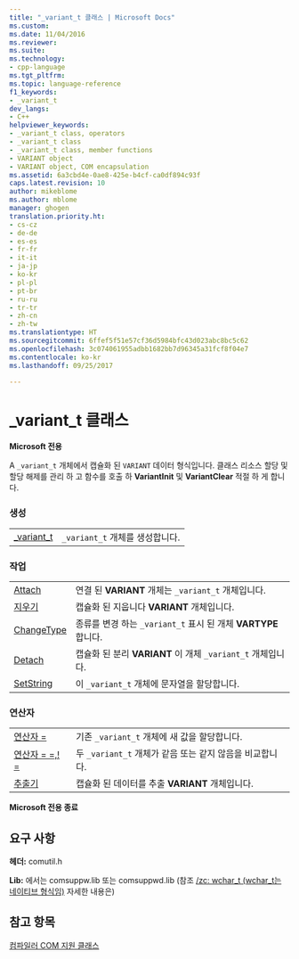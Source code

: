 ```yaml
---
title: "_variant_t 클래스 | Microsoft Docs"
ms.custom: 
ms.date: 11/04/2016
ms.reviewer: 
ms.suite: 
ms.technology:
- cpp-language
ms.tgt_pltfrm: 
ms.topic: language-reference
f1_keywords:
- _variant_t
dev_langs:
- C++
helpviewer_keywords:
- _variant_t class, operators
- _variant_t class
- _variant_t class, member functions
- VARIANT object
- VARIANT object, COM encapsulation
ms.assetid: 6a3cbd4e-0ae8-425e-b4cf-ca0df894c93f
caps.latest.revision: 10
author: mikeblome
ms.author: mblome
manager: ghogen
translation.priority.ht:
- cs-cz
- de-de
- es-es
- fr-fr
- it-it
- ja-jp
- ko-kr
- pl-pl
- pt-br
- ru-ru
- tr-tr
- zh-cn
- zh-tw
ms.translationtype: HT
ms.sourcegitcommit: 6ffef5f51e57cf36d5984bfc43d023abc8bc5c62
ms.openlocfilehash: 3c074061955adbb1682bb7d96345a31fcf8f04e7
ms.contentlocale: ko-kr
ms.lasthandoff: 09/25/2017

---
```

# <a name="variantt-class"></a>_variant_t 클래스
**Microsoft 전용**  
  
 A `_variant_t` 개체에서 캡슐화 된 `VARIANT` 데이터 형식입니다. 클래스 리소스 할당 및 할당 해제를 관리 하 고 함수를 호출 하 **VariantInit** 및 **VariantClear** 적절 하 게 합니다.  
  
### <a name="construction"></a>생성  
  
|||  
|-|-|  
|[_variant_t](../cpp/variant-t-variant-t.md)|`_variant_t` 개체를 생성합니다.|  
  
### <a name="operations"></a>작업  
  
|||  
|-|-|  
|[Attach](../cpp/variant-t-attach.md)|연결 된 **VARIANT** 개체는 `_variant_t` 개체입니다.|  
|[지우기](../cpp/variant-t-clear.md)|캡슐화 된 지웁니다 **VARIANT** 개체입니다.|  
|[ChangeType](../cpp/variant-t-changetype.md)|종류를 변경 하는 `_variant_t` 표시 된 개체 **VARTYPE**합니다.|  
|[Detach](../cpp/variant-t-detach.md)|캡슐화 된 분리 **VARIANT** 이 개체 `_variant_t` 개체입니다.|  
|[SetString](../cpp/variant-t-setstring.md)|이 `_variant_t` 개체에 문자열을 할당합니다.|  
  
### <a name="operators"></a>연산자  
  
|||  
|-|-|  
|[연산자 =](../cpp/variant-t-operator-equal.md)|기존 `_variant_t` 개체에 새 값을 할당합니다.|  
|[연산자 = =,! =](../cpp/variant-t-relational-operators.md)|두 `_variant_t` 개체가 같음 또는 같지 않음을 비교합니다.|  
|[추출기](../cpp/variant-t-extractors.md)|캡슐화 된 데이터를 추출 **VARIANT** 개체입니다.|  
  
**Microsoft 전용 종료**  
  
## <a name="requirements"></a>요구 사항  
 **헤더:** comutil.h  
  
 **Lib:** 에서는 comsuppw.lib 또는 comsuppwd.lib (참조 [/zc: wchar_t (wchar_t는 네이티브 형식임)](../build/reference/zc-wchar-t-wchar-t-is-native-type.md) 자세한 내용은)  
  
## <a name="see-also"></a>참고 항목  
 [컴파일러 COM 지원 클래스](../cpp/compiler-com-support-classes.md)
